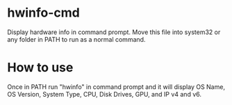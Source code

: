 # hwinfo-cmd
Display hardware info in command prompt. Move this file into system32 or any folder in PATH to run as a normal command.
# How to use
Once in PATH run "hwinfo" in command prompt and it will display OS Name, OS Version, System Type, CPU, Disk Drives, GPU, and IP v4 and v6.
